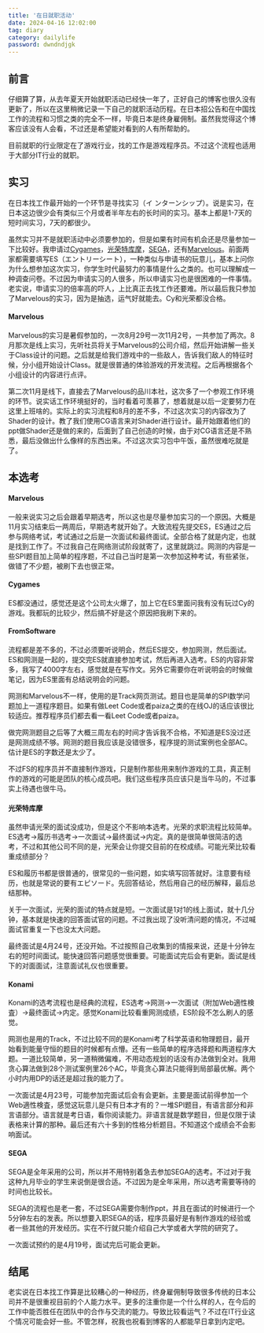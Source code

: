 ```yaml
---
title: '在日就职活动'
date: 2024-04-16 12:02:00
tag: diary
category: dailylife
password: dwndndjgk
---
```


## 前言

仔细算了算，从去年夏天开始就职活动已经快一年了，正好自己的博客也很久没有更新了，所以在这里稍微记录一下自己的就职活动历程。在日本招公告和在中国找工作的流程和习惯之类的完全不一样，毕竟日本是终身雇佣制。虽然我觉得这个博客应该没有人会看，不过还是希望能对看到的人有所帮助的。

目前就职的行业限定在了游戏行业，找的工作是游戏程序员。不过这个流程也适用于大部分IT行业的就职。

## 实习

在日本找工作最开始的一个环节是寻找实习（イ
ンターンシップ）。说是实习，在日本这边很少会有类似三个月或者半年左右的长时间的实习。基本上都是1-7天的短时间实习，7天的都很少。

虽然实习并不是就职活动中必须要参加的，但是如果有时间有机会还是尽量参加一下比较好。我申请过[Cygames](https://www.cygames.co.jp/)，[光荣特库摩](https://www.koeitecmo.co.jp/)，[SEGA](https://www.sega.co.jp/)，还有[Marvelous](https://www.marv.jp/)。前面两家都需要填写ES（エントリーシート），一种类似与申请书的玩意儿，基本上问你为什么想参加这次实习，你学生时代最努力的事情是什么之类的。也可以理解成一种调查问卷。不过因为申请实习的人很多，所以申请实习也是很困难的一件事情。老实说，申请实习的倍率高的吓人，上比真正去找工作还要难。所以最后我只参加了Marvelous的实习，因为是抽选，运气好就能去。Cy和光荣都没合格。

#### Marvelous

Marvelous的实习是暑假参加的，一次8月29号一次11月2号，一共参加了两次。8月那次是线上实习，先听社员将关于Marvelous的公司介绍，然后开始讲解一些关于Class设计的问题。之后就是给我们游戏中的一些敌人，告诉我们敌人的特征时候，分小组开始设计Class。就是很普通的体验游戏的开发流程。之后再根据各个小组设计的内容进行点评。

第二次11月是线下，直接去了Marvelous的品川本社，这次多了一个参观工作环境的环节。说实话工作环境挺好的，当时看着可羡慕了，想着就是以后一定要努力在这里上班啥的。实际上的实习流程和8月的差不多，不过这次实习的内容改为了Shader的设计。教了我们使用CG语言来对Shader进行设计。最开始跟着他们的ppt做Shader还是做的来的，后面到了自己创造的时候，由于对CG语言还是不熟悉，最后没做出什么像样的东西出来。不过这次实习包中午饭，虽然很难吃就是了。

## 本选考

#### Marvelous

一般来说实习之后会跟着早期选考，所以这也是尽量参加实习的一个原因。大概是11月实习结束后一两周后，早期选考就开始了。大致流程先提交ES，ES通过之后参与网络考试，考试通过之后是一次面试和最终面试。全部合格了就是内定，也就是找到工作了。不过我自己在网络测试阶段就寄了，这里就跳过。网测的内容是一些SPI题目加上简单的程序题，不过自己当时是第一次参加这种考试，有些紧张，做错了不少题，被刷下去也很正常。

#### Cygames

ES都没通过，感觉还是这个公司太火爆了，加上它在ES里面问我有没有玩过Cy的游戏。我都玩的比较少，然后搞不好是这个原因把我刷下来的。

#### FromSoftware

流程都是差不多的，不过必须要听说明会，然后ES提交，参加网测，然后面试。ES和网测是一起的，提交完ES就直接参加考试，然后再进入选考。ES的内容非常多，我写了4000字左右，感觉就是在写作文。另外它需要你在听说明会的时候做笔记，因为ES里面有总结说明会的问题。

网测和Marvelous不一样，使用的是Track网页测试。题目也是简单的SPI数学问题加上一道程序题目。如果有做Leet Code或者paiza之类的在线OJ的话应该很比较适应。推荐程序员们都去看一看Leet Code或者paiza。

做完网测题目之后等了大概三周左右的时间才告诉我不合格，不知道是ES没过还是网测成绩不够。网测的题目我应该是没错很多，程序提的测试案例也全部AC。估计是ES的字数还是太少了。

不过FS的程序员并不直接制作游戏，只是制作那些用来制作游戏的工具，真正制作的游戏的可能是团队的核心成员吧。我们这些程序员应该只是当牛马的，不过事实上待遇也很牛马。

#### 光荣特库摩

虽然申请光荣的面试没成功，但是这个不影响本选考。光荣的求职流程比较简单。ES选考→履历书选考→一次面试→最终面试→内定。真的是很简单很简洁的选考，不过和其他公司不同的是，光荣会让你提交目前的在校成绩。可能光荣比较看重成绩部分？

ES和履历书都是很普通的，很常见的一些问题，如实填写回答就好。注意要有经历，也就是常说的要有エピソード。先回答结论，然后用自己的经历解释，最后总结那种。

关于一次面试，光荣的面试的特点就是短。一次面试是1对1的线上面试，就十几分钟，基本就是快速的回答面试官的问题。不过我出现了没听清问题的情况，不过喊面试官重复一下也没太大问题。

最终面试是4月24号，还没开始。不过按照自己收集到的情报来说，还是十分钟左右的短时间面试。能快速回答问题感觉很重要。可能面试完后会有更新。面试是线下的对面面试，注意面试礼仪也很重要。

#### Konami

Konami的选考流程也是经典的流程，ES选考→网测→一次面试（附加Web適性検査）→最终面试→内定。感觉Konami比较看重网测成绩，ES阶段不怎么刷人的感觉。

网测也是用的Track，不过比较不同的是Konami考了科学英语和物理题目，最开始看到能量守恒的题目的时候都有点懵。还有一些简单的程序选择题和两道程序大题。一道比较简单，另一道稍微偏难，不用动态规划的话没有办法做到全对。我用贪心算法做到28个测试案例里26个AC，毕竟贪心算法只能得到局部最优解。两个小时内用DP的话还是超过我的能力了。

一次面试是4月23号，可能参加完面试后会有会更新。主要是面试前得参加一个Web適性検査，感觉这玩意儿是只有日本才有的？一堆SPI题目，有语言部分和非言语部分。语言就是考日语，看你阅读能力。非语言就是数学题目，但是仅限于读表格来计算的那种。最后还有六十多到的性格分析题目。不知道这个成绩会不会影响面试。

#### SEGA

SEGA是全年采用的公司，所以并不用特别着急去参加SEGA的选考。不过对于我这种九月毕业的学生来说倒是很合适。不过因为是全年采用，所以选考需要等待的时间也比较长。

SEGA的流程也是老一套，不过SEGA需要你制作ppt，并且在面试的时候进行一个5分钟左右的发表。所以想要入职SEGA的话，程序员最好是有制作游戏的经验或者一些其他的开发经历。实在不行就只能介绍自己大学或者大学院的研究了。

一次面试预约的是4月19号，面试完后可能会更新。

## 结尾

老实说在日本找工作算是比较糟心的一种经历，终身雇佣制导致很多传统的日本公司并不是很重视目前的个人能力水平。更多的注重你是一个什么样的人，在今后的工作中能否胜任在团队中的合作与交流的能力。导致比较看运气？不过在IT行业这个情况可能会好一些。不管怎样，祝我也祝看到博客的人都能早日拿到内定吧。